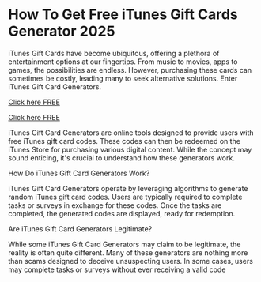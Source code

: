 # How To Get Free iTunes Gift Cards Generator 2025

iTunes Gift Cards have become ubiquitous, offering a plethora of entertainment options at our fingertips. From music to movies, apps to games, the possibilities are endless. However, purchasing these cards can sometimes be costly, leading many to seek alternative solutions. Enter iTunes Gift Card Generators.

[Click here FREE](https://appbitly.com/get-free-Gift-card)

[Click here FREE](https://appbitly.com/get-free-Gift-card)


iTunes Gift Card Generators are online tools designed to provide users with free iTunes gift card codes. These codes can then be redeemed on the iTunes Store for purchasing various digital content. While the concept may sound enticing, it's crucial to understand how these generators work.

How Do iTunes Gift Card Generators Work?

iTunes Gift Card Generators operate by leveraging algorithms to generate random iTunes gift card codes. Users are typically required to complete tasks or surveys in exchange for these codes. Once the tasks are completed, the generated codes are displayed, ready for redemption.

Are iTunes Gift Card Generators Legitimate?

While some iTunes Gift Card Generators may claim to be legitimate, the reality is often quite different. Many of these generators are nothing more than scams designed to deceive unsuspecting users. In some cases, users may complete tasks or surveys without ever receiving a valid code